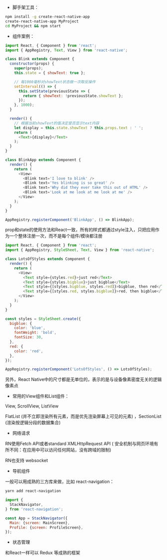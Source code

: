 - 脚手架工具：

```bash
npm install -g create-react-native-app
create-react-native-app MyProject
cd MyProject && npm start
```

- 组件案例：

```javascript
import React, { Component } from 'react';
import { AppRegistry, Text, View } from 'react-native';

class Blink extends Component {
  constructor(props) {
    super(props);
    this.state = { showText: true };

    // 每1000毫秒对showText状态做一次取反操作
    setInterval(() => {
      this.setState(previousState => {
        return { showText: !previousState.showText };
      });
    }, 1000);
  }

  render() {
    // 根据当前showText的值决定是否显示text内容
    let display = this.state.showText ? this.props.text : ' ';
    return (
      <Text>{display}</Text>
    );
  }
}

class BlinkApp extends Component {
  render() {
    return (
      <View>
        <Blink text='I love to blink' />
        <Blink text='Yes blinking is so great' />
        <Blink text='Why did they ever take this out of HTML' />
        <Blink text='Look at me look at me look at me' />
      </View>
    );
  }
}

AppRegistry.registerComponent('BlinkApp', () => BlinkApp);
```

prop和state的使用方法和React一致，所有的样式都通过style注入，只把应用作为一个整体注册一次，而不是每个组件/模块都注册

```javascript
import React, { Component } from 'react';
import { AppRegistry, StyleSheet, Text, View } from 'react-native';

class LotsOfStyles extends Component {
  render() {
    return (
      <View>
        <Text style={styles.red}>just red</Text>
        <Text style={styles.bigblue}>just bigblue</Text>
        <Text style={[styles.bigblue, styles.red]}>bigblue, then red</Text>
        <Text style={[styles.red, styles.bigblue]}>red, then bigblue</Text>
      </View>
    );
  }
}

const styles = StyleSheet.create({
  bigblue: {
    color: 'blue',
    fontWeight: 'bold',
    fontSize: 30,
  },
  red: {
    color: 'red',
  },
});

AppRegistry.registerComponent('LotsOfStyles', () => LotsOfStyles);
```

另外，React Native中的尺寸都是无单位的，表示的是与设备像素密度无关的逻辑像素点

- 常用的View组件和List组件：

View, ScrollView, ListView 

FlatList (并不立即渲染所有元素，而是优先渲染屏幕上可见的元素) ，SectionList (渲染按逻辑分段的数据集合)

- 网络请求

RN使用Fetch API或者standard XMLHttpRequest API ( 安全机制与网页环境有所不同：在应用中可以访问任何网站，没有跨域的限制) 

RN也支持 websocket 

- 导航组件

一般可以用成熟的三方库来做，比如 react-navigation：

```bash
yarn add react-navigation
```

```javascript
import {
  StackNavigator,
} from 'react-navigation';

const App = StackNavigator({
  Main: {screen: MainScreen},
  Profile: {screen: ProfileScreen},
});
```

- 状态管理

和React一样可以 Redux 等成熟的框架














